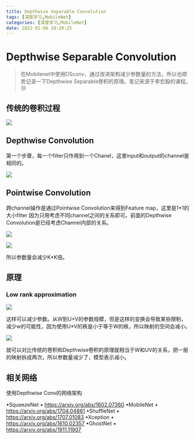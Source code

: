```yaml
---
title: Depthwise Separable Convolution 
tags: [深度学习,MobileNet]
categories: [深度学习,MobileNet]
date: 2022-01-06 10:20:25
---
```


# Depthwise Separable Convolution

> 在Mobilenet中使用DSconv，通过改进架构减少参数量的方法，所以也顺势记录一下Depthwise Separable卷积的原理。笔记来源于李宏毅的课程。:cry:

## 传统的卷积过程

![](https://picture.mulindya.com/kDistillation-3.png)



## Depthwise Convolution

第一个步骤，每一个filter只作用到一个Chanel，这里input和output的channel是相同的。

![](https://picture.mulindya.com/kDistillation-4.png)



## Pointwise Convolution

跨channel操作是通过Pointwise Convolution来得到Feature map，这里是1*1的大小filter 因为只用考虑不同channel之间的关系即可。前面的Depthwise Convolution是已经考虑Channel内部的关系。

![](https://picture.mulindya.com/kDistillation-5.png)





![](https://picture.mulindya.com/kDistillation-6.png)

所以参数量会减少K*K倍。

## 原理

### Low rank approximation

![](https://picture.mulindya.com/kDistillation-7.png)

这样可以减少参数。从W到U+V的参数规模，但是这样的变换会导致某些限制，减少w的可能性，因为使用U*V的秩是小于等于W的秩，所以映射的空间会减小。

![](https://picture.mulindya.com/kDistillation-8.png)

就可以对比传统的卷积和Depthwise卷积的原理就相当于W和UV的关系，把一层的映射拆成两次，所以参数量减少了，模型表示减小。

## 相关网络

使用Depthwise Conv的网络架构

•SqueezeNet
• https://arxiv.org/abs/1602.07360
•MobileNet
• https://arxiv.org/abs/1704.04861
•ShuffleNet
• https://arxiv.org/abs/1707.01083
•Xception
• https://arxiv.org/abs/1610.02357
•GhostNet
• https://arxiv.org/abs/1911.11907
